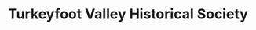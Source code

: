 ---
layout: repo
title: "Turkeyfoot Valley Historical Society"
id: 13398
permalink: repos/13398/
---